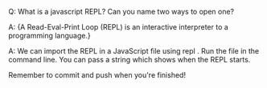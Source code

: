Q: What is a javascript REPL? Can you name two ways to open one?

A: {A Read-Eval-Print Loop (REPL) is an interactive interpreter to a programming language.}

 A: We can import the REPL in a JavaScript file using repl . Run the file in the command line. You can pass a string which shows when the REPL starts.

Remember to commit and push when you're finished!